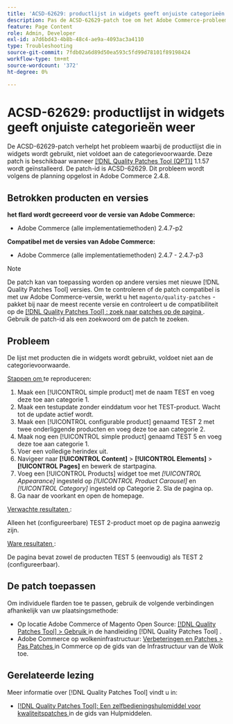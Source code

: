 ```yaml
---
title: 'ACSD-62629: productlijst in widgets geeft onjuiste categorieën weer'
description: Pas de ACSD-62629-patch toe om het Adobe Commerce-probleem op te lossen, waarbij een productlijst die in widgets wordt gebruikt, niet voldoet aan de categorievoorwaarde.
feature: Page Content
role: Admin, Developer
exl-id: a7d6bd43-4b8b-48c4-ae9a-4093ac3a4110
type: Troubleshooting
source-git-commit: 7fdb02a6d89d50ea593c5fd99d78101f89198424
workflow-type: tm+mt
source-wordcount: '372'
ht-degree: 0%

---
```


# ACSD-62629: productlijst in widgets geeft onjuiste categorieën weer

De ACSD-62629-patch verhelpt het probleem waarbij de productlijst die in widgets wordt gebruikt, niet voldoet aan de categorievoorwaarde. Deze patch is beschikbaar wanneer [[!DNL Quality Patches Tool (QPT)]](/help/tools/quality-patches-tool/quality-patches-tool-to-self-serve-quality-patches.md) 1.1.57 wordt geïnstalleerd. De patch-id is ACSD-62629. Dit probleem wordt volgens de planning opgelost in Adobe Commerce 2.4.8.

## Betrokken producten en versies

**het flard wordt gecreeerd voor de versie van Adobe Commerce:**

* Adobe Commerce (alle implementatiemethoden) 2.4.7-p2

**Compatibel met de versies van Adobe Commerce:**

* Adobe Commerce (alle implementatiemethoden) 2.4.7 - 2.4.7-p3

>[!NOTE]
>
>De patch kan van toepassing worden op andere versies met nieuwe [!DNL Quality Patches Tool] versies. Om te controleren of de patch compatibel is met uw Adobe Commerce-versie, werkt u het `magento/quality-patches` -pakket bij naar de meest recente versie en controleert u de compatibiliteit op de [[!DNL Quality Patches Tool] : zoek naar patches op de pagina ](https://experienceleague.adobe.com/tools/commerce-quality-patches/index.html) . Gebruik de patch-id als een zoekwoord om de patch te zoeken.

## Probleem

De lijst met producten die in widgets wordt gebruikt, voldoet niet aan de categorievoorwaarde.

<u> Stappen om </u> te reproduceren:

1. Maak een [!UICONTROL simple product] met de naam TEST en voeg deze toe aan categorie 1.
1. Maak een testupdate zonder einddatum voor het TEST-product. Wacht tot de update actief wordt.
1. Maak een [!UICONTROL configurable product] genaamd TEST 2 met twee onderliggende producten en voeg deze toe aan categorie 2.
1. Maak nog een [!UICONTROL simple product] genaamd TEST 5 en voeg deze toe aan categorie 1.
1. Voer een volledige herindex uit.
1. Navigeer naar **[!UICONTROL Content]** > **[!UICONTROL Elements]** > **[!UICONTROL Pages]** en bewerk de startpagina.
1. Voeg een [!UICONTROL Products] widget toe met *[!UICONTROL Appearance]* ingesteld op *[!UICONTROL Product Carousel]* en *[!UICONTROL Category]* ingesteld op Categorie 2. Sla de pagina op.
1. Ga naar de voorkant en open de homepage.

<u> Verwachte resultaten </u>:

Alleen het (configureerbare) TEST 2-product moet op de pagina aanwezig zijn.

<u> Ware resultaten </u>:

De pagina bevat zowel de producten TEST 5 (eenvoudig) als TEST 2 (configureerbaar).

## De patch toepassen

Om individuele flarden toe te passen, gebruik de volgende verbindingen afhankelijk van uw plaatsingsmethode:

* Op locatie Adobe Commerce of Magento Open Source: [[!DNL Quality Patches Tool] > Gebruik ](/help/tools/quality-patches-tool/usage.md) in de handleiding [!DNL Quality Patches Tool] .
* Adobe Commerce op wolkeninfrastructuur: [ Verbeteringen en Patches > Pas Patches ](https://experienceleague.adobe.com/docs/commerce-cloud-service/user-guide/develop/upgrade/apply-patches.html) in Commerce op de gids van de Infrastructuur van de Wolk toe.


## Gerelateerde lezing

Meer informatie over [!DNL Quality Patches Tool] vindt u in:

* [[!DNL Quality Patches Tool]: Een zelfbedieningshulpmiddel voor kwaliteitspatches ](/help/tools/quality-patches-tool/quality-patches-tool-to-self-serve-quality-patches.md) in de gids van Hulpmiddelen.
